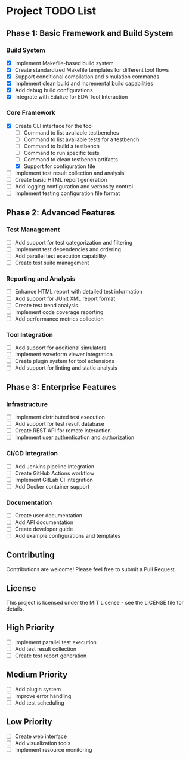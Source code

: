 # Project TODO List

## Phase 1: Basic Framework and Build System

### Build System
- [x] Implement Makefile-based build system
- [x] Create standardized Makefile templates for different tool flows
- [x] Support conditional compilation and simulation commands
- [x] Implement clean build and incremental build capabilities
- [x] Add debug build configurations
- [x] Integrate with Edalize for EDA Tool Interaction

### Core Framework
- [x] Create CLI interface for the tool
  - [ ] Command to list available testbenches
  - [ ] Command to list available tests for a testbench
  - [ ] Command to build a testbench
  - [ ] Command to run specific tests
  - [ ] Command to clean testbench artifacts
  - [x] Support for configuration file
- [ ] Implement test result collection and analysis
- [ ] Create basic HTML report generation
- [ ] Add logging configuration and verbosity control
- [ ] Implement testing configuration file format

## Phase 2: Advanced Features

### Test Management
- [ ] Add support for test categorization and filtering
- [ ] Implement test dependencies and ordering
- [ ] Add parallel test execution capability
- [ ] Create test suite management

### Reporting and Analysis
- [ ] Enhance HTML report with detailed test information
- [ ] Add support for JUnit XML report format
- [ ] Create test trend analysis
- [ ] Implement code coverage reporting
- [ ] Add performance metrics collection

### Tool Integration
- [ ] Add support for additional simulators
- [ ] Implement waveform viewer integration
- [ ] Create plugin system for tool extensions
- [ ] Add support for linting and static analysis

## Phase 3: Enterprise Features

### Infrastructure
- [ ] Implement distributed test execution
- [ ] Add support for test result database
- [ ] Create REST API for remote interaction
- [ ] Implement user authentication and authorization

### CI/CD Integration
- [ ] Add Jenkins pipeline integration
- [ ] Create GitHub Actions workflow
- [ ] Implement GitLab CI integration
- [ ] Add Docker container support

### Documentation
- [ ] Create user documentation
- [ ] Add API documentation
- [ ] Create developer guide
- [ ] Add example configurations and templates

## Contributing

Contributions are welcome! Please feel free to submit a Pull Request.

## License

This project is licensed under the MIT License - see the LICENSE file for details.

## High Priority
- [ ] Implement parallel test execution
- [ ] Add test result collection
- [ ] Create test report generation

## Medium Priority
- [ ] Add plugin system
- [ ] Improve error handling
- [ ] Add test scheduling

## Low Priority
- [ ] Create web interface
- [ ] Add visualization tools
- [ ] Implement resource monitoring